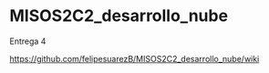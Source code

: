 # MISOS2C2_desarrollo_nube

Entrega 4 

https://github.com/felipesuarezB/MISOS2C2_desarrollo_nube/wiki